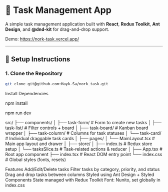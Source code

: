 # 📝 Task Management App

A simple task management application built with **React**, **Redux Toolkit**, **Ant Design**, and **@dnd-kit** for drag-and-drop support.

Demo: https://nork-task.vercel.app/

---

## 🚀 Setup Instructions

### 1. Clone the Repository

```bash
git clone git@github.com:Hayk-Sa/nork_task.git

```

Install Dependencies

npm install

npm run dev

src/
├── components/
│ ├── task-form/ # Form to create new tasks
│ ├── task-list/ # Filter controls + board
│ ├── task-board/ # Kanban board wrapper
│ ├── task-column/ # Columns for task statuses
│ └── task-card/ # Individual draggable task cards
│
├── pages/
│ └── MainLayout.tsx # Main app layout and drawer
│
├── store/
│ ├── index.ts # Redux store setup
│ └── tasksSlice.ts # Task-related actions & reducer
│
├── App.tsx # Root app component
├── index.tsx # React DOM entry point
└── index.css # Global styles (fonts, resets)

Features
Add/Edit/Delete tasks
Filter tasks by category, priority, and status
Drag and drop tasks between columns
Styled using Ant Design + Styled Components
State managed with Redux Toolkit
Font: Nunito, set globally in index.css

